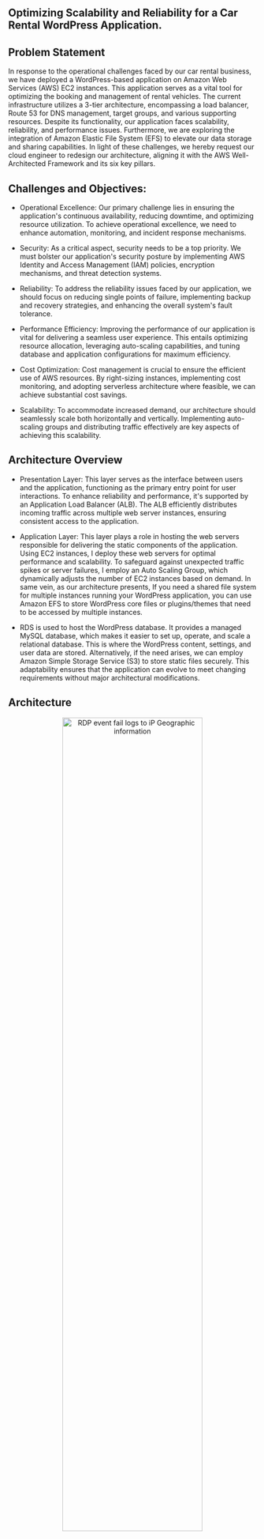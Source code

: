 ## Optimizing Scalability and Reliability for a Car Rental WordPress Application.

## **Problem Statement**

In response to the operational challenges faced by our car rental business, we have deployed a WordPress-based application on Amazon Web Services (AWS) EC2 instances. This application serves as a vital tool for optimizing the booking and management of rental vehicles. The current infrastructure utilizes a 3-tier architecture, encompassing a load balancer, Route 53 for DNS management, target groups, and various supporting resources. Despite its functionality, our application faces scalability, reliability, and performance issues. Furthermore, we are exploring the integration of Amazon Elastic File System (EFS) to elevate our data storage and sharing capabilities. In light of these challenges, we hereby request our cloud engineer to redesign our architecture, aligning it with the AWS Well-Architected Framework and its six key pillars.


## **Challenges and Objectives:**

  - Operational Excellence: Our primary challenge lies in ensuring the application's continuous availability, reducing downtime, and optimizing resource utilization. To achieve operational excellence, we need to enhance automation, monitoring, and incident response mechanisms.
  
  - Security: As a critical aspect, security needs to be a top priority. We must bolster our application's security posture by implementing AWS Identity and Access Management (IAM) policies, encryption mechanisms, and threat detection systems.
  
- Reliability: To address the reliability issues faced by our application, we should focus on reducing single points of failure, implementing backup and recovery strategies, and enhancing the overall system's fault tolerance.
  
- Performance Efficiency: Improving the performance of our application is vital for delivering a seamless user experience. This entails optimizing resource allocation, leveraging auto-scaling capabilities, and tuning database and application configurations for maximum efficiency.
  
- Cost Optimization: Cost management is crucial to ensure the efficient use of AWS resources. By right-sizing instances, implementing cost monitoring, and adopting serverless architecture where feasible, we can achieve substantial cost savings.
  
- Scalability: To accommodate increased demand, our architecture should seamlessly scale both horizontally and vertically. Implementing auto-scaling groups and distributing traffic effectively are key aspects of achieving this scalability.


## **Architecture Overview**

  - Presentation Layer: This layer serves as the interface between users and the application, functioning as the primary entry point for user interactions. To enhance reliability and performance, it's supported by an Application Load Balancer (ALB). The ALB efficiently distributes incoming traffic across multiple web server instances, ensuring consistent access to the application.

  - Application Layer: This layer plays a role in hosting the web servers responsible for delivering the static components of the application. Using EC2 instances, I deploy these web servers for optimal performance and scalability. To safeguard against unexpected traffic spikes or server failures, I employ an Auto Scaling Group, which dynamically adjusts the number of EC2 instances based on demand.
    In same vein, as our architecture presents, If you need a shared file system for multiple instances running your WordPress application, you can use Amazon EFS to store WordPress core files or plugins/themes that need to be accessed by multiple instances.

  - RDS is used to host the WordPress database. It provides a managed MySQL database, which makes it easier to set up, operate, and scale a relational database. This is where the WordPress content, settings, and user data are stored. Alternatively, if the need arises, we can employ Amazon Simple Storage Service (S3) to store static files securely. This adaptability ensures that the application can evolve to meet changing requirements without major architectural modifications.

## **Architecture**

<p align="center">
<img src="https://i.imgur.com/7b8RQNO.png" height="65%" width="75%" alt="RDP event fail logs to iP Geographic information"/>
</p>

## **Replicating the Architecture: Deployment Steps**

1. Identity and Access Management (IAM):

    - Create IAM Users: Create IAM users for your team members with appropriate permissions.
  
    - Implement MFA: Enforce Multi-Factor Authentication (MFA) for IAM users for enhanced security
  
    - Define IAM Policies: Create custom IAM policies that grant necessary permissions for EC2, VPC, S3, EFS, and other resources.
  
    - IAM Password Policies: Configure password policies to enforce strong password requirements.
   
2. Virtual Private Cloud (VPC)

    - Create VPCs and configure the necessary subnets. Also, configure the NAT and Internet Gateways and associate them with their respective route tables.
       
  
3. Security Group Configuration:

    - ALB Security Group: Create a Security Group for the Application Load Balancer (ALB) to allow inbound HTTP and HTTPS traffic from 0.0.0.0/0.

    - Web Server Security Group: Configure a Security Group for your EC2 instances to allow inbound HTTP and HTTPS traffic from the ALB Security Group as well as SSH from "My IP".

    - Database Security Group: Allow inbound traffic for MYSQL/Aurora on port 3306 from the webserver security group.

    - Elastic File System Security Group: Allow inbound traffic of NFS protocol on port 2049 from webserver security group and EFS security group (tip: ensure to create your security first, then go back to the SG and attach the EFS SG). Finally, add SSH from SSH SG.

4. Create a Database

    - Here, ensure to use the latest MYSQL engine, burstable database instance storage (check to include previous generation i.e., db.t2.micro), and pay attention to your database username and password. In subsequent configurations in ec2 server (wp-config.php): you will revert to your database configurations to get information like:

    - DB name: wordpress_Database_v1 DB 

    - instance ID: wordpress-db-1 

    - Endpoint: wordpress-db-1.clfp8kgim5mc.eu-central-1.rds.amazonaws.com


5. Create an EFS and Mount Target

    - Create an EFS and customize it, then configure the mount target;
    
    - Select the VPC where your EC2 instances are located.
    
    - Select the Availability Zone (AZ) for the first mount target (Private App Subnet AZ 1 & Private App Subnet AZ 2).
    
    - Provide a Security Group that allows inbound NFS traffic from the EC2 instances.
  
    - Optionally, you can specify an IP address range for inbound access, or you can leave it as "0.0.0.0/0" to allow all incoming connections.
  
    - Click the "Create mount target" button.
  
    - Once created, click attach and copy the mount target DNS info. This will used in our ec2 setup server.

6. Create an EC2 setup server. Then ssh into the instance and include the following

    ```
    # 1. Mount EFS (Make sure EFS is properly configured)
    sudo su
    yum update -y
    mkdir -p /var/www/html
    sudo mount -t nfs4 -o nfsvers=4.1,rsize=1048576,wsize=1048576,hard,timeo=600,retrans=2,noresvport fs-0d845ea19fc5c7c9d.efs.eu-central-1.amazonaws.com:/ /var/www/html
    
    # 2. Install Apache
    sudo yum install -y httpd httpd-tools mod_ssl
    sudo systemctl enable httpd
    sudo systemctl start httpd
    
    # 3. Install PHP 7.4
    sudo amazon-linux-extras enable php7.4
    sudo yum clean metadata
    sudo yum install php php-common php-pear -y
    sudo yum install php-{cgi,curl,mbstring,gd,mysqlnd,gettext,json,xml,fpm,intl,zip} -y
    
    # 4. Install MySQL (consider using a more recent version)
    sudo rpm -Uvh https://dev.mysql.com/get/mysql57-community-release-el7-11.noarch.rpm
    sudo rpm --import https://repo.mysql.com/RPM-GPG-KEY-mysql-2022
    sudo yum install mysql-community-server -y
    sudo systemctl enable mysqld
    sudo systemctl start mysqld
    
    # 5. Set permissions
    sudo usermod -a -G apache ec2-user
    sudo chown -R ec2-user:apache /var/www
    sudo chmod 2775 /var/www && find /var/www -type d -exec sudo chmod 2775 {} \;
    sudo find /var/www -type f -exec sudo chmod 0664 {} \;
    sudo chown apache:apache -R /var/www/html
    
    # 6. Download WordPress files
    wget https://wordpress.org/latest.tar.gz
    tar -xzf latest.tar.gz
    cp -r wordpress/* /var/www/html/
    
    # 7. Create the wp-config.php file
    cp /var/www/html/wp-config-sample.php /var/www/html/wp-config.php
    
    # 8. vim the wp-config.php file
    vim /var/www/html/wp-config.php
    
    # 9. Restart Apache
    sudo systemctl restart httpd

    ```

Purpose of the Setup Server Above:

The setup server serves as the core configuration hub for our AWS-hosted WordPress site. It orchestrates the installation of essential components like Apache, PHP, and MySQL for database operations. Moreover, it creates an Amazon EFS volume, enabling shared access to WordPress content among multiple EC2 instances in our chosen Availability Zones (AZ 1 and AZ 2).

Key Functions:

    - Installs and configures Apache, PHP, and MySQL for seamless WordPress operation.
      
    - Manages database connections and updates configurations in wp-config.php.
      
    - Establishes an Amazon EFS volume mounted on the HTML directory of web servers.
      
    - Facilitates content sharing across EC2 instances in AZ 1 and AZ 2, mirroring the setup of Web Server 1 and Web Server 2. This design ensures high availability and scalability for our WordPress site.


7. Configure WordPress site with your information

    - Prior to the configuration of WordPress, use your ec2 public IP address to direct you to the WordPress site.

    - Configure WordPress with private information and make sure you access the WordPress admin page. 

<p align="center">
<img src="https://i.imgur.com/bHfKtvZ.png" height="65%" width="75%" alt="RDP event fail logs to iP Geographic information"/>
</p>

8. Webserver (1 & 2), Target Group, and Load Balancer

Now that we are sure that our set-up server is running, let's create two ec2 servers and position them in our private app subnet AZ 1 and private app subnet AZ 2 respectively. Then include the following user data scripts: 
Steps
    
  1)	Create a webserver in private app subnet AZ 1 and use the user data. 
    
  2)	Then create another webserver in private app subnet AZ 2 and use the user data.

Note: Ensure to update the mount target ID: fs-03c9b3354880b36a6.efs.us-east-1.amazonaws.com

  ```
  #!/bin/bash
  yum update -y
  sudo yum install -y httpd httpd-tools mod_ssl
  sudo systemctl enable httpd 
  sudo systemctl start httpd
  sudo amazon-linux-extras enable php7.4
  sudo yum clean metadata
  sudo yum install php php-common php-pear -y
  sudo yum install php-{cgi,curl,mbstring,gd,mysqlnd,gettext,json,xml,fpm,intl,zip} -y
  sudo rpm -Uvh https://dev.mysql.com/get/mysql57-community-release-el7-11.noarch.rpm
  sudo rpm --import https://repo.mysql.com/RPM-GPG-KEY-mysql-2022
  sudo yum install mysql-community-server -y
  sudo systemctl enable mysqld
  sudo systemctl start mysqld
  echo "fs-03c9b3354880b36a6.efs.us-east-1.amazonaws.com:/ /var/www/html nfs4 nfsvers=4.1,rsize=1048576,wsize=1048576,hard,timeo=600,retrans=2 0 0" >> /etc/fstab
  mount -a
  chown apache:apache -R /var/www/html
  sudo service httpd restart
  ```

Target group

Create a target group and include the respective Webservers. Please do not include the setup server.

Application Load Balancer: 

ALB Setup: Configure the Application Load Balancer (ALB) and associate it with the ALB Security Group. Ensure it's connected to the appropriate public subnets and target group of our webservers. Once the ALB is finished provisioning, do the following:
  
	  •	Paste the DNS in a web browser (wordpress-lb-1257114690.eu-central-1.elb.amazonaws.com)
	    
	  •	Add the following at the end of the DNS: wordpress-lb-1257114690.eu-central-1.elb.amazonaws.com/wp-admin
	    
	  •	It will take you to the wordpress admin page. In the admin page,
	    
	  •	Go to settings, update the already existing IP address to the ALB DNS address: http:// wordpress-lb-1257114690.eu-central-1.elb.amazonaws.com
	    
	  •	Then save and exit. 

9. ALB - Route 53

Obtain an SSL/TLS certificate using AWS Certificate Manager for your domain or subdomain to enable secure HTTPS traffic. Ensure the certificate is associated with the ALB.
	
  - CNAME: is the colloquial name of SSL certificate.

  - www.nasvibez.com is referencing our ALB in eu-central-1 region.

  
11. Backup and Disaster Recovery:

    - Implement backup and disaster recovery mechanisms to ensure data and application availability in case of failures.
   
12. Security and Compliance:

    - Follow AWS security best practices, implement IAM roles and policies, and consider compliance requirements specific to your application.
   
13. Documentation:

    - Maintain detailed documentation of the deployment process, infrastructure architecture, and any changes made over time.

## **A Screenshot of Landing Page Static Website**

<p align="center">
<img src="https://i.imgur.com/eUP7W7a.png" height="75%" width="95%" alt="RDP event fail logs to iP Geographic information"/>
</p>

<p align="center">
<img src="https://i.imgur.com/ZHRd67Q.png" height="75%" width="95%" alt="RDP event fail logs to iP Geographic information"/>
</p>

**Congratulations! You've Successfuly Hosted a Static Jupiter Website :)**

